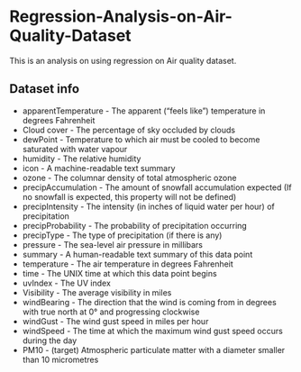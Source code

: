 # Regression-Analysis-on-Air-Quality-Dataset

This is an analysis on using regression on Air quality dataset.

## Dataset info

- apparentTemperature	- The apparent (“feels like”) temperature in degrees Fahrenheit
- Cloud cover		- The percentage of sky occluded by clouds
- dewPoint		- Temperature to which air must be cooled to become saturated with water vapour
- humidity		- The relative humidity
- icon			- A machine-readable text summary
- ozone			- The columnar density of total atmospheric ozone
- precipAccumulation	- The amount of snowfall accumulation expected (If no snowfall is expected, this property will not be defined)
- precipIntensity		- The intensity (in inches of liquid water per hour) of precipitation
- precipProbability	- The probability of precipitation occurring
- precipType		- The type of precipitation (if there is any)
- pressure		- The sea-level air pressure in millibars
- summary		- A human-readable text summary of this data point
- temperature		- The air temperature in degrees Fahrenheit
- time			- The UNIX time at which this data point begins
- uvIndex		- The UV index
- Visibility		- The average visibility in miles
- windBearing		- The direction that the wind is coming from in degrees with true north at 0° and progressing clockwise
- windGust		- The wind gust speed in miles per hour
- windSpeed		- The time at which the maximum wind gust speed occurs during the day
- PM10	- (target) Atmospheric particulate matter with a diameter smaller than 10 micrometres

